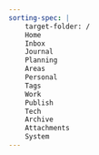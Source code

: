 ```yaml
---
sorting-spec: |
    target-folder: /
    Home
    Inbox
    Journal
    Planning
    Areas
    Personal
    Tags
    Work
    Publish
    Tech
    Archive
    Attachments
    System
---
```

